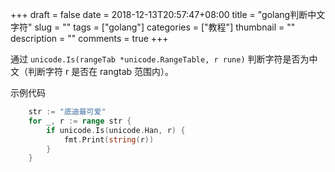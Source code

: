 +++ 
draft = false
date = 2018-12-13T20:57:47+08:00
title = "golang判断中文字符"
slug = "" 
tags = ["golang"]
categories = ["教程"]
thumbnail = "<no value>"
description = ""
comments = true 
+++



通过 `unicode.Is(rangeTab *unicode.RangeTable, r rune)` 判断字符是否为中文（判断字符 r 是否在 rangtab 范围内）。

示例代码

```go
	str := "底迪最可爱"
	for _, r := range str {
		if unicode.Is(unicode.Han, r) {
			fmt.Print(string(r))
		}
	}
```